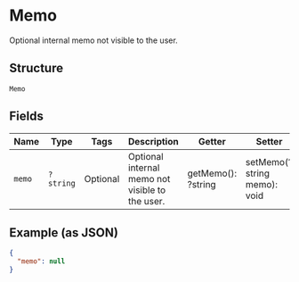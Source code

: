 
# Memo

Optional internal memo not visible to the user.

## Structure

`Memo`

## Fields

| Name | Type | Tags | Description | Getter | Setter |
|  --- | --- | --- | --- | --- | --- |
| `memo` | `?string` | Optional | Optional internal memo not visible to the user. | getMemo(): ?string | setMemo(?string memo): void |

## Example (as JSON)

```json
{
  "memo": null
}
```

